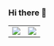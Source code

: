 ### Hi there 👋

<table cellspacing="0" cellpadding="0"><tr><td>
  <a href="https://git.io/streak-stats"><img src="http://github-readme-streak-stats.herokuapp.com/?user=KimPaivarinne"></a>
  </td><td>
  <a href="https://github.com/KimPaivarinne/github-readme-stats"><img src="https://github-readme-stats-zqfq.vercel.app/api/top-langs/?username=KimPaivarinne&count_private=true&langs_count=12&size_weight=0.5&count_weight=0.5&layout=donut&hide=shaderlab&hide=objectivec"></a>
</td></tr></table>


<!--
**KimPaivarinne/KimPaivarinne** is a ✨ _special_ ✨ repository because its `README.md` (this file) appears on your GitHub profile.

Here are some ideas to get you started:

- 🔭 I’m currently working on ...
- 🌱 I’m currently learning ...
- 👯 I’m looking to collaborate on ...
- 🤔 I’m looking for help with ...
- 💬 Ask me about ...
- 📫 How to reach me: ...
- 😄 Pronouns: ...
- ⚡ Fun fact: ...
-->
